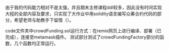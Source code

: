 由于我的代码能力相对不是太强，并且期末主修课程ddl较多，因此没有时间实现大程的全部内容及要求，只实现了大作业中用solidity语言编写众筹合约代码的部分，希望老师与助教手下留情（）。

code文件夹中crowdFunding.sol运行方式：在remix网页上进行编译、部署（已完成），连接至metamask插件。
测试部分测试了crowdFundingFactory部分的函数，几个函数均正常运行。